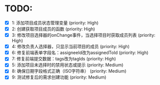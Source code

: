 # TODO:

- [x] 1: 添加项目成员状态管理变量 (priority: High)
- [x] 2: 创建获取项目成员的函数 (priority: High)
- [x] 3: 修改项目选择器的onChange事件，当选择项目时获取成员列表 (priority: High)
- [x] 4: 修改负责人选择器，只显示当前项目的成员 (priority: High)
- [x] 6: 修复前端表单字段名：assigneeId改为assignedToId (priority: High)
- [x] 7: 修复前端提交数据：tags改为tagIds (priority: High)
- [x] 5: 添加项目未选择时的禁用状态或提示 (priority: Medium)
- [x] 8: 确保日期字段格式正确（ISO字符串） (priority: Medium)
- [x] 9: 测试修复后的需求创建功能 (priority: Medium)

